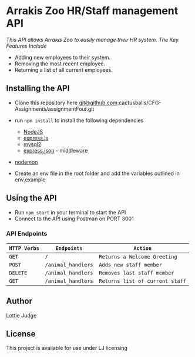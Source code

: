 # Arrakis Zoo HR/Staff management API  

_This API allows Arrakis Zoo to easily manage their HR system._
_The Key Features Include_
 - Adding new employees to their system.
 - Removing the most recent employee. 
 - Returning a list of all current employees.

## Installing the API 

- Clone this repository here git@github.com:cactusballs/CFG-Assignments/assignmentFour.git
- run `npm install` to install the following dependencies
  - [NodeJS](https://nodejs.org/en)
  - [express.js](https://expressjs.com)
  - [mysql2](https://www.npmjs.com/package/mysql2) 
  - [express.json](https://www.geeksforgeeks.org/express-js-express-json-function/) - middleware 
- [nodemon](https://www.npmjs.com/package/nodemon)
  
- Create an env file in the root folder and add the variables outlined in env.example
  
## Using the API 
 - Run `npm start` in your terminal to start the API
 - Connect to the API using Postman on PORT 3001 

### API Endpoints

| `HTTP Verbs` | `Endpoints` | `Action` |
| --- | --- | --- |
| `GET` | `/` | `Returns a Welcome Greeting` |
| `POST` | `/animal_handlers` | `Adds new staff member` |
| `DELETE` | `/animal_handlers` | `Removes last staff member` |
| `GET` | `/animal_handlers` | `Returns list of current staff` |


## Author 
Lottie Judge 

## License
This project is available for use under LJ licensing 